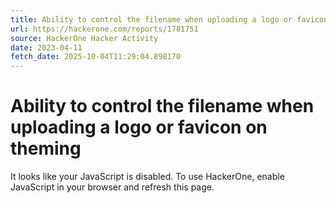```yaml
---
title: Ability to control the filename when uploading a logo or favicon on theming
url: https://hackerone.com/reports/1781751
source: HackerOne Hacker Activity
date: 2023-04-11
fetch_date: 2025-10-04T11:29:04.898170
---
```


# Ability to control the filename when uploading a logo or favicon on theming

It looks like your JavaScript is disabled. To use HackerOne, enable JavaScript in your browser and refresh this page.